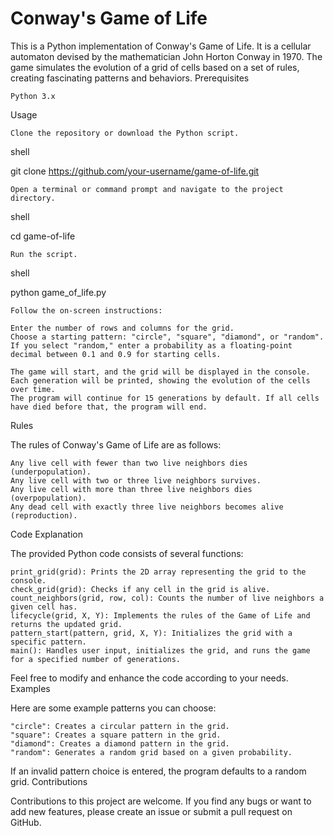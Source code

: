# Conway's Game of Life

This is a Python implementation of Conway's Game of Life. It is a cellular automaton devised by the mathematician John Horton Conway in 1970. The game simulates the evolution of a grid of cells based on a set of rules, creating fascinating patterns and behaviors.
Prerequisites

    Python 3.x

Usage

    Clone the repository or download the Python script.

shell

git clone https://github.com/your-username/game-of-life.git

    Open a terminal or command prompt and navigate to the project directory.

shell

cd game-of-life

    Run the script.

shell

python game_of_life.py

    Follow the on-screen instructions:

    Enter the number of rows and columns for the grid.
    Choose a starting pattern: "circle", "square", "diamond", or "random".
    If you select "random," enter a probability as a floating-point decimal between 0.1 and 0.9 for starting cells.

    The game will start, and the grid will be displayed in the console. Each generation will be printed, showing the evolution of the cells over time.
    The program will continue for 15 generations by default. If all cells have died before that, the program will end.

Rules

The rules of Conway's Game of Life are as follows:

    Any live cell with fewer than two live neighbors dies (underpopulation).
    Any live cell with two or three live neighbors survives.
    Any live cell with more than three live neighbors dies (overpopulation).
    Any dead cell with exactly three live neighbors becomes alive (reproduction).

Code Explanation

The provided Python code consists of several functions:

    print_grid(grid): Prints the 2D array representing the grid to the console.
    check_grid(grid): Checks if any cell in the grid is alive.
    count_neighbors(grid, row, col): Counts the number of live neighbors a given cell has.
    lifecycle(grid, X, Y): Implements the rules of the Game of Life and returns the updated grid.
    pattern_start(pattern, grid, X, Y): Initializes the grid with a specific pattern.
    main(): Handles user input, initializes the grid, and runs the game for a specified number of generations.

Feel free to modify and enhance the code according to your needs.
Examples

Here are some example patterns you can choose:

    "circle": Creates a circular pattern in the grid.
    "square": Creates a square pattern in the grid.
    "diamond": Creates a diamond pattern in the grid.
    "random": Generates a random grid based on a given probability.

If an invalid pattern choice is entered, the program defaults to a random grid.
Contributions

Contributions to this project are welcome. If you find any bugs or want to add new features, please create an issue or submit a pull request on GitHub.
